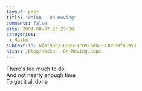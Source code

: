 ```yaml
---
layout: post
title: "Haiku - On Moving"
comments: false
date: 2004-08-07 23:27:00
categories:
 - Haiku
subtext-id: 6faf9bb2-6d85-4c09-ad0c-336509f93953
alias: /blog/Haiku---On-Moving.aspx
---
```



There's too much to do  
And not nearly enough time  
To get it all done
